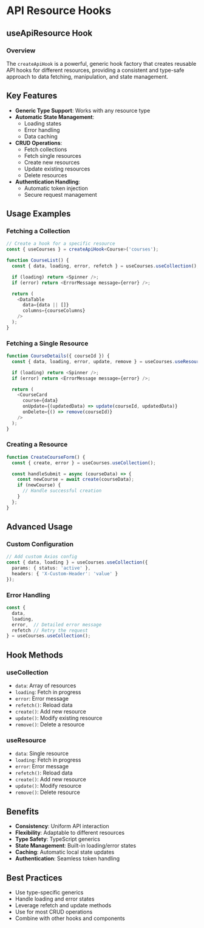 # API Resource Hooks

## useApiResource Hook

### Overview

The `createApiHook` is a powerful, generic hook factory that creates reusable API hooks for different resources, providing a consistent and type-safe approach to data fetching, manipulation, and state management.

## Key Features

- **Generic Type Support**: Works with any resource type
- **Automatic State Management**:
  - Loading states
  - Error handling
  - Data caching
- **CRUD Operations**:
  - Fetch collections
  - Fetch single resources
  - Create new resources
  - Update existing resources
  - Delete resources
- **Authentication Handling**:
  - Automatic token injection
  - Secure request management

## Usage Examples

### Fetching a Collection
```typescript
// Create a hook for a specific resource
const { useCourses } = createApiHook<Course>('courses');

function CourseList() {
  const { data, loading, error, refetch } = useCourses.useCollection();

  if (loading) return <Spinner />;
  if (error) return <ErrorMessage message={error} />;

  return (
    <DataTable
      data={data || []}
      columns={courseColumns}
    />
  );
}
```

### Fetching a Single Resource
```typescript
function CourseDetails({ courseId }) {
  const { data, loading, error, update, remove } = useCourses.useResource(courseId);

  if (loading) return <Spinner />;
  if (error) return <ErrorMessage message={error} />;

  return (
    <CourseCard
      course={data}
      onUpdate={(updatedData) => update(courseId, updatedData)}
      onDelete={() => remove(courseId)}
    />
  );
}
```

### Creating a Resource
```typescript
function CreateCourseForm() {
  const { create, error } = useCourses.useCollection();

  const handleSubmit = async (courseData) => {
    const newCourse = await create(courseData);
    if (newCourse) {
      // Handle successful creation
    }
  };
}
```

## Advanced Usage

### Custom Configuration
```typescript
// Add custom Axios config
const { data, loading } = useCourses.useCollection({
  params: { status: 'active' },
  headers: { 'X-Custom-Header': 'value' }
});
```

### Error Handling
```typescript
const {
  data,
  loading,
  error,  // Detailed error message
  refetch // Retry the request
} = useCourses.useCollection();
```

## Hook Methods

### useCollection
- `data`: Array of resources
- `loading`: Fetch in progress
- `error`: Error message
- `refetch()`: Reload data
- `create()`: Add new resource
- `update()`: Modify existing resource
- `remove()`: Delete a resource

### useResource
- `data`: Single resource
- `loading`: Fetch in progress
- `error`: Error message
- `refetch()`: Reload data
- `create()`: Add new resource
- `update()`: Modify resource
- `remove()`: Delete resource

## Benefits

- **Consistency**: Uniform API interaction
- **Flexibility**: Adaptable to different resources
- **Type Safety**: TypeScript generics
- **State Management**: Built-in loading/error states
- **Caching**: Automatic local state updates
- **Authentication**: Seamless token handling

## Best Practices

- Use type-specific generics
- Handle loading and error states
- Leverage refetch and update methods
- Use for most CRUD operations
- Combine with other hooks and components
